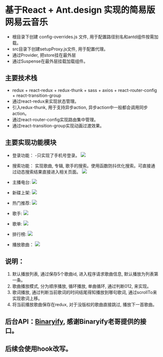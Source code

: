# 基于React + Ant.design 实现的简易版网易云音乐

  - 根目录下创建 config-overrides.js 文件, 用于配置路径别名和antd组件按需加载。
  - src目录下创建setupProxy.js文件, 用于配置代理。
  - 通过Provider, 把store挂在最外层
  - 通过Suspense在最外层挂载加载组件。

## 主要技术栈
  - redux + react-redux + redux-thunk + sass + axios + react-router-config + react-transition-group
  - 通过react-redux来实现状态管理。
  - 引入redux-thunk, 用于支持异步action, 异步action中一般都会调用同步action。
  - 通过react-router-config实现路由集中管理。
  - 通过react-transition-group实现动画过渡效果。

## 主要实现功能模块
  - 登录功能：
    -只实现了手机号登录。
    ![](https://s4.ax1x.com/2021/12/06/osNuVS.gif)

  - 搜索功能： 
    实现歌曲, 专辑, 歌手的搜索。使用函数防抖优化搜索。可直接通过动态搜索结果直接进入相关页面。
    ![](https://s4.ax1x.com/2021/12/06/osNlCj.gif)

  - 主播电台:
    ![](https://s4.ax1x.com/2021/12/06/osNUVU.gif)
  
  - 新碟上架: 
    ![](https://s4.ax1x.com/2021/12/06/osNJK0.gif)

  - 热门推荐:
    ![](https://s4.ax1x.com/2021/12/06/osNM5Q.gif)

  - 歌手: 
    ![](https://s4.ax1x.com/2021/12/06/osN8vq.gif)

  - 歌单:
    ![](https://s4.ax1x.com/2021/12/06/osNYrV.gif)

  - 排行榜: 
    ![](https://s4.ax1x.com/2021/12/06/osN18s.gif)

  - 播放歌曲：
    ![](https://s4.ax1x.com/2021/12/06/osdUVf.jpg)

## 说明：
  1. 默认播放列表, 通过保存5个歌曲id, 进入程序请求歌曲信息, 默认播放为列表第一条。
  2. 歌曲播放模式, 分为顺序播放, 循环播放, 单曲循环, 通过判断012, 来实现。
  3. 歌词播放, 通过判断当前歌词的时间结尾得知播放到哪句歌词, 通过scrollTo来实现歌词上移。 
  4. 将当前播放歌曲保存在redux, 对于没版权的歌曲直接跳过, 播放下一首歌曲。
  
## 后台API：[Binaryify](https://github.com/Binaryify/NeteaseCloudMusicApi), 感谢Binaryify老哥提供的接口。

## 后续会使用hook改写。






